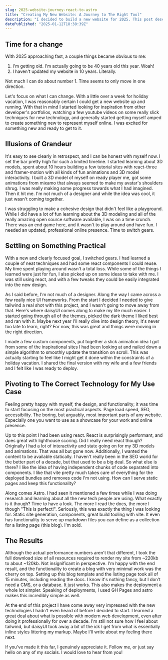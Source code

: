 ```yaml
---
slug: 2025-website-journey-react-to-astro
title: "Creating My New Website: A Journey to The Right Tool"
description: "I decided to build a new website for 2025. This post describes the journey from wild imagination to a practical end point, which tools I tried along the way, and what worked best."
datePublished: "2025-01-12T18:38:39Z"
---
```


## Time for a change
With 2025 approaching fast, a couple things became obvious to me:

1. I'm getting old. I'm actually going to be 40 years old this year. Woah!
2. I haven't updated my website in 10 years. Literally.

Not much I can do about number 1. Time seems to only move in one direction. 

Let's focus on what I can change. With a little over a week for holiday vacation, I was reasonably certain I could get a new website up and running.
With that in mind I started looking for inspiration from other developer's portfolios, watching a few youtube videos
on some really slick techniques for new technology, and generally started getting myself amped to create something new
to represent myself online. I was excited for something new and ready to get to it.

## Illusions of Grandeur

It's easy to see clearly in retrospect, and I can be honest with myself now. I set the bar pretty high for such a
limited timeline. I started learning about 3D models, spent about 10 hours building a few tutorial sites with react-three
and framer-motion with all kinds of fun animations and 3D model interactivity. I built a 3D model of myself on ready player
me, got some animations from mixamo that always seemed to make my avatar's shoulders shrug. I was really making some progress
towards what I had imagined. Then it hit me. I'm not much of a designer and while the idea was cool, it just wasn't coming together. 

I was struggling to make a cohesive design that didn't feel like a playground. While I did have a lot of fun learning about
the 3D modeling and all of the really amazing open source software available, I was on a time crunch. There was an end game here,
and it wasn't to play around and have fun. I needed an updated, professional online presence. Time to switch gears.

## Settling on Something Practical

With a new and clearly focused goal, I switched gears. I had learned a couple of neat techniques and had some react components I could reuse. My time spent playing around wasn't a total loss. While some of the things I learned were just for fun, I also picked up on some ideas to take with me. I was still using react, and with a few tweaks they could be easily integrated into the new design.

As I said before, I'm not much of a designer. Along the way I came across a few really nice UI frameworks. From the start I decided I needed to give tailwind a real shot with this project, and I wasn't going to move away from that. Here's where daisyUI comes along to make my life much easier. I started going through all of the themes, picked the dark theme I liked best and ran with it. Maybe next year I'll really dive into design theory, it's never too late to learn, right? For now, this was great and things were moving in the right direction.

I made a few custom components, put together a slick animation idea I got from some of the inspirational sites I had been looking at and nailed down a simple algorithm to smoothly update the transition on scroll. This was actually starting to feel like I might get it done within the constraints of a holiday vacation. I shared the final version with my wife and a few friends and I felt like I was ready to deploy.

## Pivoting to The Correct Technology for My Use Case

Feeling pretty happy with myself, the design, and functionality; it was time to start focusing on the most practical aspects. Page load speed, SEO, accessibility. The boring, but arguably, most important parts of any website. Especially one you want to use as a showcase for your work and online presence.

Up to this point I had been using react. React is surprisingly performant, and does great with lighthouse scoring. Did I really need react though? Originally I had a lot of interactivity and state going on for my 3D models and animations. That was all but gone now. Additionally, I wanted the content to be available statically. I haven't really been in the SEO world for the better part of a decade, but that used to be a big deal. So what else is there? I like the idea of having independent chunks of code separated into components. I like that vite pretty much takes care of everything for the deployed bundles and removes code I'm not using. How can I serve static pages and keep this functionality?

Along comes Astro. I had seen it mentioned a few times while I was doing research and learning about all the new tech people are using. What exactly is it though? Time to have a look. The more I read the docs, the more I though "This is perfect!". Seriously, this was exactly the thing I was looking for. Static site generation, components, great build tooling with vite. It even has functionality to serve up markdown files you can define as a collection for a listing page (this blog). I'm sold.

## The Results
Although the actual performance numbers aren't that different, I took the full download size of all resources required to render my site from ~220kb to about ~120kb. Not insignificant in perspective. I'm happy with the end result, and the functionality to create a blog with very minimal work was the cherry on top. Setting up this blog template and the listing page took all of 15 minutes, including reading the docs. I know it's nothing fancy, but I don't need a CMS, or a database. It just works. This also makes the deployment a whole lot simpler. Speaking of deployments, I used GH Pages and astro makes this incredibly simple as well.

At the end of this project I have come away very impressed with the new technologies I hadn't even heard of before I decided to start. I learned a great deal about what is possible with modern web development, even after doing it professionally for over a decade. I'm still not sure how I feel about tailwind, but daisyUI took away a bit of the ick I get from what is essentially inline styles littering my markup. Maybe I'll write about my feeling there next.

If you've made it this far, I genuinely appreciate it. Follow me, or just say hello on any of my socials. I would love to hear from you!